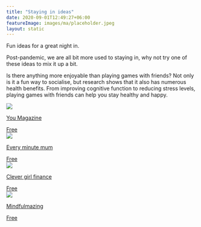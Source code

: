 ```yaml
---
title: "Staying in ideas"
date: 2020-09-01T12:49:27+06:00
featureImage: images/ma/placeholder.jpeg
layout: static
---
```


Fun ideas for a great night in.

Post-pandemic, we are all bit more used to staying in, why not try one of these ideas to mix it up a bit.

Is there anything more enjoyable than playing games with friends? Not only is it a fun way to socialise, but research shows that it also has numerous health benefits. From improving cognitive function to reducing stress levels, playing games with friends can help you stay healthy and happy.

<a class="ma-link" href="https://www.you.co.uk/night-in-ideas/"><div class="ma-card"><div class="ma-icon"><img src ="/images/icon-check.png"/></div><div class="ma-name"><p>You Magazine</p></div><div class="ma-paid-text"><span>Free</span></div></div></a><a class="ma-link" href="https://everyminutemum.com/family-night-ideas/"><div class="ma-card"><div class="ma-icon"><img src ="/images/icon-check.png"/></div><div class="ma-name"><p>Every minute mum</p></div><div class="ma-paid-text"><span>Free</span></div></div></a><a class="ma-link" href="https://www.clevergirlfinance.com/blog/family-night-ideas/"><div class="ma-card"><div class="ma-icon"><img src ="/images/icon-check.png"/></div><div class="ma-name"><p>Clever girl finance</p></div><div class="ma-paid-text"><span>Free</span></div></div></a><a class="ma-link" href="https://www.mindfulmazing.com/45-fun-family-night-ideas-the-entire-family-will-love/"><div class="ma-card"><div class="ma-icon"><img src ="/images/icon-check.png"/></div><div class="ma-name"><p>Mindfulmazing</p></div><div class="ma-paid-text"><span>Free</span></div></div></a>  

<br/><br/>






